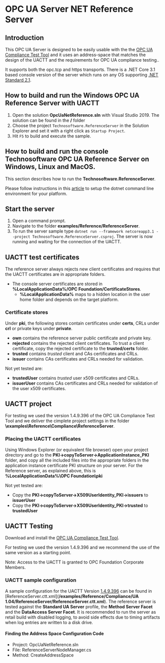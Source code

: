 # OPC UA Server NET Reference Server

## Introduction
This OPC UA Server is designed to be easily usable with the the [OPC UA Compliance Test Tool](https://opcfoundation.org/developer-tools/certification-test-tools/opc-ua-compliance-test-tool-uactt/) and it uses an address-space that matches the design of the UACTT and the requirements for OPC UA compliance testing.. 

It supports both the opc.tcp and https transports. There is a .NET Core 3.1 based console version of the server which runs on any OS supporting [.NET Standard 2.1](https://docs.microsoft.com/en-us/dotnet/articles/standard).

## How to build and run the Windows OPC UA Reference Server with UACTT
1. Open the solution **OpcUaNetReference.sln** with Visual Studio 2019. The solution can be found in the **/** folder
2. Choose the project `Technosoftware.ReferenceServer` in the Solution Explorer and set it with a right click as `Startup Project`.
3. Hit `F5` to build and execute the sample.

## How to build and run the console Technosoftware OPC UA Reference Server on Windows, Linux and MacOS.
This section describes how to run the **Technosoftware.ReferenceServer**.

Please follow instructions in this [article](https://aka.ms/dotnetcoregs) to setup the dotnet command line environment for your platform. 

## Start the server 
1. Open a command prompt.
2. Navigate to the folder **examples/Reference/ReferenceServer**.
3. To run the server sample type `dotnet run --framework netcoreapp3.1 --project Technosoftware.ReferenceServer.csproj`. The server is now running and waiting for the connection of the UACTT. 

## UACTT test certificates
The reference server always rejects new client certificates and requires that the UACTT certificates are in appropriate folders. 
- The console server certificates are stored in **%LocalApplicationData%/OPC Foundation/CertificateStores**.
    - **%LocalApplicationData%** maps to a hidden location in the user home folder and depends on the target platform.

### Certificate stores
Under **pki**, the following stores contain certificates under **certs**, CRLs under **crl** or private keys under **private**.
- **own** contains the reference server public certificate and private key.
- **rejected** contains the rejected client certificates. To trust a client certificate, copy the rejected certificate to the **trusted/certs** folder.
- **trusted** contains *trusted* client and CAs certificates and CRLs.
- **issuer** contains CAs certificates and CRLs needed for validation.

Not yet tested are:
- **trustedUser** contains *trusted* user x509 certificates and CRLs.
- **issuerUser** contains CAs certificates and CRLs needed for validation of the user x509 certificates.

## UACTT project
For testing we used the version 1.4.9.396 of the OPC UA Compliance Test Tool and we deliver the cimplete project settings in the folder **\examples\Reference\Compliance\ReferenceServer**.

### Placing the UACTT certificates
Using Windows Explorer (or equivalent file browser) open your project directory and go to the **PKI->copyToServer->ApplicationInstance_PKI** folder, and copy all the included files into the appropriate folders in the application instance certificate PKI structure on your server. For the Reference server, as explained above, this is **%LocalApplicationData%\OPC Foundation\pki**

Not yet tested are:
- Copy the **PKI->copyToServer->X509UserIdentity_PKI->issuers** to **issuerUser** 
- Copy the **PKI->copyToServer->X509UserIdentity_PKI->trusted** to **trustedUser** 

## UACTT Testing
Download and install the [OPC UA Compliance Test Tool](https://opcfoundation.org/developer-tools/certification-test-tools/ua-compliance-test-tool-uactt/). 

For testing we used the version 1.4.9.396 and we recommend the use of the same version as a starting point.

Note: Access to the UACTT is granted to OPC Foundation Corporate Members.

### UACTT sample configuration
A sample configuration for the UACTT Version [1.4.9.396](https://opcfoundation.org/developer-tools/certification-test-tools/ua-compliance-test-tool-uactt/) can be found in [ReferenceServer.ctt.xml](**/examples/Reference/Compliance/UA 1.04/ReferenceServer/ReferenceServer.ctt.xml**). The reference server is tested against the **Standard UA Server** profile, the **Method Server Facet** and the **DataAccess Server Facet**. It is recommended to run the server as retail build with disabled logging, to avoid side effects due to timing artifacts when log entries are written to a disk drive. 

#### Finding the Address Space Configuration Code
- Project: OpcUaNetReference.sln
- File: ReferenceServerNodeManager.cs
- Method: CreateAddressSpace


